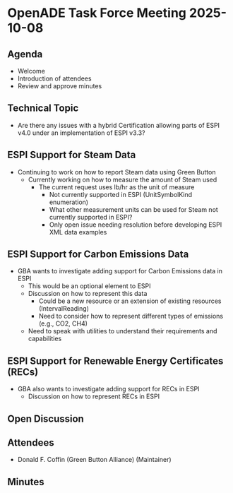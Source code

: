 # OpenADE Task Force Meeting 2025-10-08

## Agenda
* Welcome
* Introduction of attendees
* Review and approve minutes


## Technical Topic
* Are there any issues with a hybrid Certification allowing parts of ESPI v4.0 under an implementation of ESPI v3.3?

## ESPI Support for Steam Data
* Continuing to work on how to report Steam data using Green Button
    * Currently working on how to measure the amount of Steam used
        * The current request uses lb/hr as the unit of measure
          * Not currently supported in ESPI (UnitSymbolKind enumeration)
          * What other measurement units can be used for Steam not currently supported in ESPI?
          * Only open issue needing resolution before developing ESPI XML data examples

## ESPI Support for Carbon Emissions Data
* GBA wants to investigate adding support for Carbon Emissions data in ESPI
    * This would be an optional element to ESPI
    * Discussion on how to represent this data
        * Could be a new resource or an extension of existing resources (IntervalReading)
        * Need to consider how to represent different types of emissions (e.g., CO2, CH4)
    * Need to speak with utilities to understand their requirements and capabilities

## ESPI Support for Renewable Energy Certificates (RECs)
* GBA also wants to investigate adding support for RECs in ESPI
    * Discussion on how to represent RECs in ESPI

## Open Discussion

## Attendees
* Donald F. Coffin (Green Button Alliance) (Maintainer)


## Minutes


